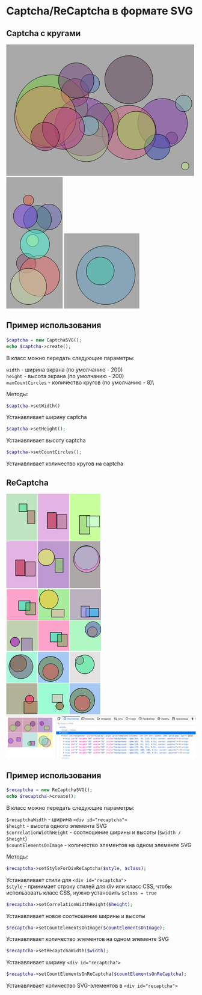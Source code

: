 # Captcha/ReCaptcha в формате SVG

## Captcha с кругами

![](./dock/images/captcha-2.png) \
![](./dock/images/captcha-3.png) 
![](./dock/images/captcha-1.png)

## Пример использования

```php
$captcha = new CaptchaSVG();
echo $captcha->create();
```

В класс можно передать следующие параметры:

``width`` - ширина экрана (по умолчанию - 200) \
``height`` - высота экрана (по умолчанию - 200)\
``maxCountCircles`` - количество кругов (по умолчанию - 8)\

Методы:

```php
$captcha->setWidth()
```
Устанавливает ширину captcha 

```php
$captcha->setHeight();
```
Устанавливает высоту captcha

```php
$captcha->setCountCircles();
```
Устанавливает количество кругов на captcha

## ReCaptcha

![](./dock/images/recaptcha-3.png)
![](./dock/images/recaptcha-1.png)
![](./dock/images/recaptcha-2.png)\
![](./dock/images/recaptcha-html.png)

## Пример использования

```php
$recaptcha = new ReCaptchaSVG();
echo $recaptcha->create();
```

В класс можно передать следующие параметры:

``$recaptchaWidth`` - ширина ``<div id="recaptcha">``\
``$height`` - высота одного элемента SVG\
``$correlationWidthHeight`` - соотношение ширины и высоты (``$width / $height``)\
``$countElementsOnImage`` - количество элементов на одном элементе SVG

Методы:

```php
$recaptcha->setStyleForDivReCaptcha($style, $class);
```

Устанавливает стили для ``<div id="recaptcha">``\
``$style`` - принимает строку стилей для div или класс CSS, чтобы использовать класс CSS, нужно установить ``$class = true``

```php
$recaptcha->setCorrelationWidthHeight($height);
```

Устанавливает новое соотношение ширины и высоты

```php
$recaptcha->setCountElementsOnImage($countElementsOnImage);
```

Устанавливает количество элементов на одном элементе SVG

```php
$recaptcha->setRecaptchaWidth($width);
```

Устанавливает ширину ``<div id="recaptcha">``

```php
$recaptcha->setCountElementsOnReCaptcha($countElementsOnReCaptcha);
```

Устанавливает количество SVG-элементов в ``<div id="recaptcha">``